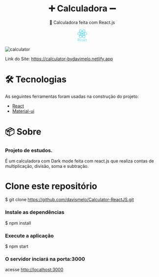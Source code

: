 <h1 align="center">
  ➕ Calculadora ➖ 
</h1>
<p align="center">🚀 Calculadora feita com React.js </p>
<p align="center"><img src="https://raw.githubusercontent.com/devicons/devicon/master/icons/react/react-original-wordmark.svg" alt="react" width="40" height="40"/></p>

![calculator](https://user-images.githubusercontent.com/64112614/130695005-c4551042-7841-49c0-b3df-4435a57be8c0.png)

Link do Site: https://calculator-bydavimelo.netlify.app

# 🛠 Tecnologias

As seguintes ferramentas foram usadas na construção do projeto:

- [React](https://pt-br.reactjs.org/)
- [Material-ui](https://material-ui.com/)

# 📦 Sobre
###  Projeto de estudos.<br/>
É um calculadora com Dark mode feita com react.js que realiza contas de multiplicação, divisão, soma e subtração. 

# Clone este repositório
$ git clone <https://github.com/davismelo/Calculator-ReactJS.git>

###  Instale as dependências
$ npm install

###  Execute a aplicação 
$ npm start

###  O servidor inciará na porta:3000
acesse <http://localhost:3000> 
